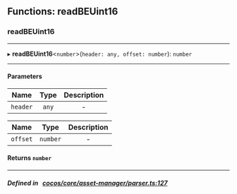 ## Functions: readBEUint16

### readBEUint16


___
▸ **readBEUint16**<`number`\>(`header: any, offset: number`): `number`
___


#### Parameters

| Name | Type | Description |
| :------: | :------: | :------: |
| `header` | `any` | - |

| Name | Type | Description |
| :------: | :------: | :------: |
| `offset` | `number` | - |


#### Returns `number` 
___


##### Defined in &nbsp;   [cocos/core/asset-manager/parser.ts:127](https://github.com/cocos-creator/engine/blob/c7bf6b8a9/cocos/core/asset-manager/parser.ts#L127)&nbsp;
